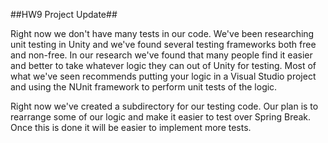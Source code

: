##HW9 Project Update##

Right now we don't have many tests in our code. We've been researching unit testing in Unity and we've found several testing frameworks both free and non-free. In our research we've found that many people find it easier and better to take whatever logic they can out of Unity for testing. Most of what we've seen recommends putting your logic in a Visual Studio project and using the NUnit framework to perform unit tests of the logic.

Right now we've created a subdirectory for our testing code. Our plan is to rearrange some of our logic and make it easier to test over Spring Break. Once this is done it will be easier to implement more tests. 
